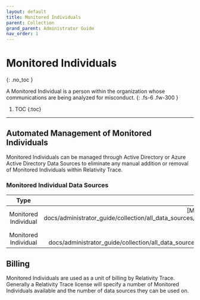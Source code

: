 ```yaml
---
layout: default
title: Monitored Individuals
parent: Collection
grand_parent: Administrator Guide
nav_order: 1
---
```


# Monitored Individuals
{: .no_toc }


A Monitored Individual is a person within the organization whose communications are being analyzed for misconduct.
{: .fs-6 .fw-300 }

1. TOC
{:toc}

---

## Automated Management of Monitored Individuals
Monitored Individuals can be managed through Active Directory or Azure Active Directory Data Sources to eliminate any manual addition or removal of Monitored Individuals within Relativity Trace.

### Monitored Individual Data Sources

| Type  | Data Source      |
|:-------:|:------------------:|
| Monitored Individual | [Microsoft Azure Active Directory]({{ site.baseurl }}{% link docs/administrator_guide/collection/all_data_sources/monitored_individual_data_sources/monitored_individual_auto_sync_azure_active_directory_via_collect.md %})|
| Monitored Individual | [Microsoft Active Directory]({{ site.baseurl }}{% link docs/administrator_guide/collection/all_data_sources/monitored_individual_data_sources/monitored_individual_auto_sync_active_directory_via_verqu.md %}) |


## Billing
Monitored Individuals are used as a unit of billing by Relativity Trace. Generally a Relativity Trace license will specify a number of Monitored Individuals available and the number of data sources they can be used on.
